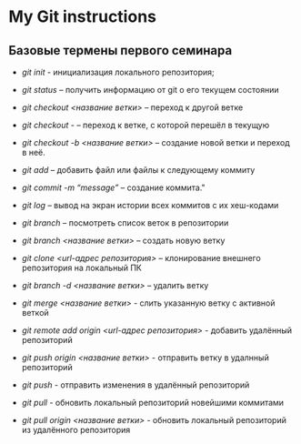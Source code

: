 # My Git instructions

## Базовые термены первого семинара

* *git init* - инициализация локального репозитория;

* *git status* – получить информацию от git о его текущем состоянии

* *git checkout <название ветки>* – переход к другой ветке

* *git checkout -* – переход к ветке, с которой перешёл в текущую

* *git checkout -b <название ветки>* – создание новой ветки и переход в неё.

* *git add* – добавить файл или файлы к следующему коммиту

* *git commit -m “message”* – создание коммита."

* *git log* – вывод на экран истории всех коммитов с их хеш-кодами

* *git branch* – посмотреть список веток в репозитории

* *git branch <название ветки>* – создать новую ветку

* *git clone <url-адрес репозитория>* – клонирование внешнего репозитория на  локальный ПК

* *git branch -d <название ветки>* – удалить ветку

* *git merge <название ветки>* - слить указанную ветку с активной веткой

* *git remote add origin <url-адрес репозитория>* - добавить удалённый репозиторий

* *git push origin <название ветки>* - отправить ветку в удалнный репозиторий

* *git push* - отправить изменения в удалённый репозиторий 

* *git pull* - обновить локальный репозиторий новейшими коммитами

* *git pull origin <название ветки>* - обновить локальный репозиторий из удалённого репозитория
